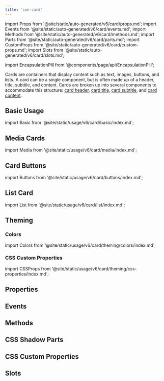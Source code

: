 ```yaml
---
title: 'ion-card'
---
```


import Props from '@site/static/auto-generated/v6/card/props.md';
import Events from '@site/static/auto-generated/v6/card/events.md';
import Methods from '@site/static/auto-generated/v6/card/methods.md';
import Parts from '@site/static/auto-generated/v6/card/parts.md';
import CustomProps from '@site/static/auto-generated/v6/card/custom-props.md';
import Slots from '@site/static/auto-generated/v6/card/slots.md';

import EncapsulationPill from '@components/page/api/EncapsulationPill';

<head>
  <title>ion-card: Card UI Components for Ionic Framework API</title>
  <meta
    name="description"
    content="ion-card UI components are entry points to more detailed information. Cards can be single components or made up of some header, title, subtitle, and content."
  />
</head>

<EncapsulationPill type="shadow" />

Cards are containers that display content such as text, images, buttons, and lists.
A card can be a single component, but is often made up of a header, title, subtitle,
and content. Cards are broken up into several components to accommodate this structure:
[card header](./card-header), [card title](./card-title), [card subtitle](./card-subtitle),
and [card content](./card-content).

## Basic Usage

import Basic from '@site/static/usage/v6/card/basic/index.md';

<Basic />

## Media Cards

import Media from '@site/static/usage/v6/card/media/index.md';

<Media />

## Card Buttons

import Buttons from '@site/static/usage/v6/card/buttons/index.md';

<Buttons />

## List Card

import List from '@site/static/usage/v6/card/list/index.md';

<List />

## Theming

### Colors

import Colors from '@site/static/usage/v6/card/theming/colors/index.md';

<Colors />

### CSS Custom Properties

import CSSProps from '@site/static/usage/v6/card/theming/css-properties/index.md';

<CSSProps />

## Properties

<Props />

## Events

<Events />

## Methods

<Methods />

## CSS Shadow Parts

<Parts />

## CSS Custom Properties

<CustomProps />

## Slots

<Slots />
